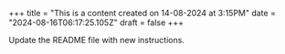 +++
title = "This is a content created on 14-08-2024 at 3:15PM"
date = "2024-08-16T06:17:25.105Z"
draft = false
+++

  Update the README file with new instructions.
        